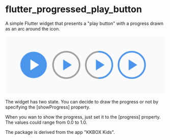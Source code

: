 # flutter_progressed_play_button

A simple Flutter widget that presents a "play button" with a progress drawn as
an arc around the icon.

![buttons.png](buttons.png)

The widget has two state. You can decide to draw the progress or not by
specifying the [showProgress] property.

When you wan to show the progress, just set it to the [progress] property. The
values could range from 0.0 to 1.0.

The package is derived from the app "KKBOX Kids".
